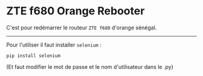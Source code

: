 # ZTE f680 Orange Rebooter

C'est pour redémarrer le routeur ``ZTE f680`` d'orange sénégal.

---

Pour l'utiliser il faut installer ``selenium`` :
```
pip install selenium
```

(Et faut modifier le mot de passe et le nom d'utilisateur dans le .py)
